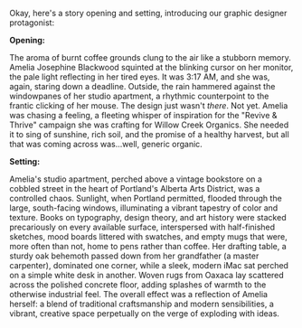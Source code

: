 Okay, here's a story opening and setting, introducing our graphic designer protagonist:

**Opening:**

The aroma of burnt coffee grounds clung to the air like a stubborn memory. Amelia Josephine Blackwood squinted at the blinking cursor on her monitor, the pale light reflecting in her tired eyes. It was 3:17 AM, and she was, again, staring down a deadline. Outside, the rain hammered against the windowpanes of her studio apartment, a rhythmic counterpoint to the frantic clicking of her mouse. The design just wasn't *there*. Not yet. Amelia was chasing a feeling, a fleeting whisper of inspiration for the "Revive & Thrive" campaign she was crafting for Willow Creek Organics. She needed it to sing of sunshine, rich soil, and the promise of a healthy harvest, but all that was coming across was…well, generic organic.

**Setting:**

Amelia's studio apartment, perched above a vintage bookstore on a cobbled street in the heart of Portland's Alberta Arts District, was a controlled chaos. Sunlight, when Portland permitted, flooded through the large, south-facing windows, illuminating a vibrant tapestry of color and texture. Books on typography, design theory, and art history were stacked precariously on every available surface, interspersed with half-finished sketches, mood boards littered with swatches, and empty mugs that were, more often than not, home to pens rather than coffee. Her drafting table, a sturdy oak behemoth passed down from her grandfather (a master carpenter), dominated one corner, while a sleek, modern iMac sat perched on a simple white desk in another. Woven rugs from Oaxaca lay scattered across the polished concrete floor, adding splashes of warmth to the otherwise industrial feel. The overall effect was a reflection of Amelia herself: a blend of traditional craftsmanship and modern sensibilities, a vibrant, creative space perpetually on the verge of exploding with ideas.
